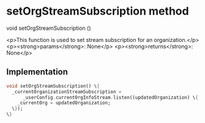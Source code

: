 


# setOrgStreamSubscription method








void setOrgStreamSubscription
()





\<p\>This function is used to set stream subscription for an organization.\</p\>
\<p\>\<strong\>params\</strong\>:
  None\</p\>
\<p\>\<strong\>returns\</strong\>:
  None\</p\>



## Implementation

```dart
void setOrgStreamSubscription() \{
  _currentOrganizationStreamSubscription =
      _userConfig.currentOrgInfoStream.listen((updatedOrganization) \{
    _currentOrg = updatedOrganization;
  \});
\}
```







